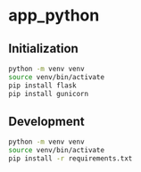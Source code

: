 # app_python

## Initialization

```bash
python -m venv venv
source venv/bin/activate
pip install flask
pip install gunicorn
```

## Development

```bash
python -m venv venv
source venv/bin/activate
pip install -r requirements.txt
```

